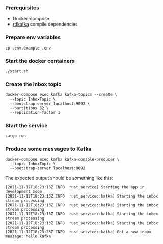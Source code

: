 ### Prerequisites

* Docker-compose
* [rdkafka](https://github.com/fede1024/rust-rdkafka#installation) compile dependencies

### Prepare env variables

```
cp .env.example .env
```

### Start the docker containers

```
./start.sh
```

### Create the inbox topic

```
docker-compose exec kafka kafka-topics --create \
  --topic InboxTopic \
  --bootstrap-server localhost:9092 \
  --partitions 32 \
  --replication-factor 1
```

### Start the service

```
cargo run
```

### Produce some messages to Kafka

```
docker-compose exec kafka kafka-console-producer \
  --topic InboxTopic \
  --bootstrap-server localhost:9092
```

The expected output should be something like this:

```
[2021-11-12T18:23:13Z INFO  rust_service] Starting the app in development mode
[2021-11-12T18:23:13Z INFO  rust_service::kafka] Starting the inbox stream processing
[2021-11-12T18:23:13Z INFO  rust_service::kafka] Starting the inbox stream processing
[2021-11-12T18:23:13Z INFO  rust_service::kafka] Starting the inbox stream processing
[2021-11-12T18:23:13Z INFO  rust_service::kafka] Starting the inbox stream processing
[2021-11-12T18:23:25Z INFO  rust_service::kafka] Got a new inbox message: hello kafka
```